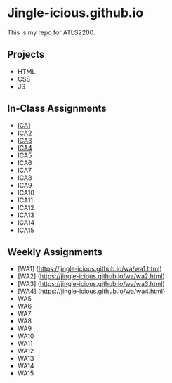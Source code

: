 # Jingle-icious.github.io


This is my repo for ATLS2200.

## Projects

- HTML
- CSS
- JS

## In-Class Assignments

- [ICA1](/ica/EU_ICA1.pdf)
- [ICA2](/ica/EU_ICA2.pdf)
- [ICA3](/ica/ica3a.html)
- [ICA4](https://jingle-icious.github.io/ica/ica4.html)
- ICA5
- ICA6
- ICA7
- ICA8
- ICA9
- ICA10
- ICA11
- ICA12
- ICA13
- ICA14
- ICA15

## Weekly Assignments

- [WA1] (https://jingle-icious.github.io/wa/wa1.html)
- [WA2] (https://jingle-icious.github.io/wa/wa2.html)
- [WA3] (https://jingle-icious.github.io/wa/wa3.html)
- [WA4] (https://jingle-icious.github.io/wa/wa4.html)
- WA5
- WA6
- WA7
- WA8
- WA9
- WA10
- WA11
- WA12
- WA13
- WA14
- WA15

